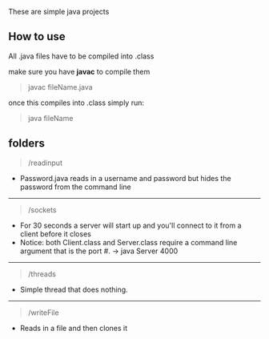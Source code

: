 These are simple java projects

## How to use

All .java files have to be compiled into .class

make sure you have **javac** to compile them

>javac fileName.java

once this compiles into .class simply run:

>java fileName

## folders
> /readinput
- Password.java reads in a username and password but hides the password from the command line

-----
> /sockets
- For 30 seconds a server will start up and you'll connect to it from a client before it closes
- Notice: both Client.class and Server.class require a command line argument that is the port #. -> java Server 4000

-----
> /threads
- Simple thread that does nothing.

-----
> /writeFile
- Reads in a file and then clones it
